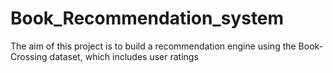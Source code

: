 # Book_Recommendation_system
The aim of this project is to build a recommendation engine using the Book-Crossing dataset, which includes user ratings
